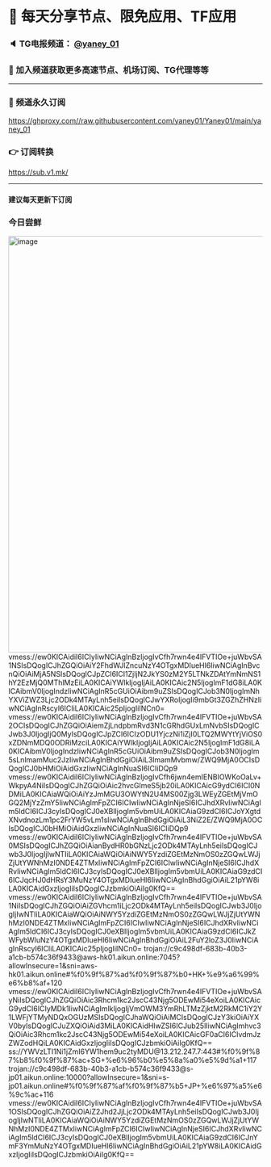 # 🚀 每天分享节点、限免应用、TF应用
### 🔈 TG电报频道： [@yaney_01](https://t.me/yaney_01) 
### 🔔 加入频道获取更多高速节点、机场订阅、TG代理等等  
***
### 🔗  频道永久订阅
   https://ghproxy.com//raw.githubusercontent.com/yaney01/Yaney01/main/yaney_01
### 👉  订阅转换
   https://sub.v1.mk/
***
#### 建议每天更新下订阅
### 今日尝鲜
<img width="825" alt="image" src="https://user-images.githubusercontent.com/53202722/223325949-785f3c20-46d8-41da-9557-60cc3a96580c.png">
vmess://ew0KICAidiI6ICIyIiwNCiAgInBzIjogIvCfh7rwn4e4IFVTIOe+juWbvSA1NSIsDQogICJhZGQiOiAiY2FhdWJlZncuNzY4OTgxMDIueHl6IiwNCiAgInBvcnQiOiAiMjA5NSIsDQogICJpZCI6ICI1ZjljN2JkYS0zM2Y5LTNkZDAtYmNmNS1hY2EzMjQ0MThlMzEiLA0KICAiYWlkIjogIjAiLA0KICAic2N5IjogImF1dG8iLA0KICAibmV0IjogIndzIiwNCiAgInR5cGUiOiAibm9uZSIsDQogICJob3N0IjogImNhYXViZWZ3Ljc2ODk4MTAyLnh5eiIsDQogICJwYXRoIjogIi9mbGt3ZGZhZHNzIiwNCiAgInRscyI6ICIiLA0KICAic25pIjogIiINCn0=
vmess://ew0KICAidiI6ICIyIiwNCiAgInBzIjogIvCfh7rwn4e4IFVTIOe+juWbvSA2OCIsDQogICJhZGQiOiAiemZjLndpbmRvd3N1cGRhdGUxLmNvbSIsDQogICJwb3J0IjogIjQ0MyIsDQogICJpZCI6ICIzODU1YjczNi1iZjI0LTQ2MWYtYjViOS0xZDNmMDQ0ODRiMzciLA0KICAiYWlkIjogIjAiLA0KICAic2N5IjogImF1dG8iLA0KICAibmV0IjogIndzIiwNCiAgInR5cGUiOiAibm9uZSIsDQogICJob3N0IjogIm5sLnlmamMuc2JzIiwNCiAgInBhdGgiOiAiL3lmamMvbmw/ZWQ9MjA0OCIsDQogICJ0bHMiOiAidGxzIiwNCiAgInNuaSI6ICIiDQp9
vmess://ew0KICAidiI6ICIyIiwNCiAgInBzIjogIvCfh6jwn4emIENBIOWKoOaLv+WkpyA4NiIsDQogICJhZGQiOiAic2hvcGlmeS5jb20iLA0KICAicG9ydCI6ICI0NDMiLA0KICAiaWQiOiAiYzJmMGU3OWYtN2U4MS00Zjg3LWEyZGEtMjVmOGQ2MjYzZmY5IiwNCiAgImFpZCI6ICIwIiwNCiAgInNjeSI6ICJhdXRvIiwNCiAgIm5ldCI6ICJ3cyIsDQogICJ0eXBlIjogIm5vbmUiLA0KICAiaG9zdCI6ICJoYXgtdXNvdnozLm1pc2FrYW5vLm1sIiwNCiAgInBhdGgiOiAiL3NiZ2E/ZWQ9MjA0OCIsDQogICJ0bHMiOiAidGxzIiwNCiAgInNuaSI6ICIiDQp9
vmess://ew0KICAidiI6ICIyIiwNCiAgInBzIjogIvCfh7rwn4e4IFVTIOe+juWbvSA0MSIsDQogICJhZGQiOiAianBydHR0bGNzLjc2ODk4MTAyLnh5eiIsDQogICJwb3J0IjogIjIwNTIiLA0KICAiaWQiOiAiNWY5YzdiZGEtMzNmOS0zZGQwLWJjZjUtYWNhMzI0NDE4ZTMxIiwNCiAgImFpZCI6ICIwIiwNCiAgInNjeSI6ICJhdXRvIiwNCiAgIm5ldCI6ICJ3cyIsDQogICJ0eXBlIjogIm5vbmUiLA0KICAiaG9zdCI6ICJqcHJ0dHRsY3MuNzY4OTgxMDIueHl6IiwNCiAgInBhdGgiOiAiL21pYW8iLA0KICAidGxzIjogIiIsDQogICJzbmkiOiAiIg0KfQ==
vmess://ew0KICAidiI6ICIyIiwNCiAgInBzIjogIvCfh7rwn4e4IFVTIOe+juWbvSA1NiIsDQogICJhZGQiOiAiZGVhcm1iLjc2ODk4MTAyLnh5eiIsDQogICJwb3J0IjogIjIwNTIiLA0KICAiaWQiOiAiNWY5YzdiZGEtMzNmOS0zZGQwLWJjZjUtYWNhMzI0NDE4ZTMxIiwNCiAgImFpZCI6ICIwIiwNCiAgInNjeSI6ICJhdXRvIiwNCiAgIm5ldCI6ICJ3cyIsDQogICJ0eXBlIjogIm5vbmUiLA0KICAiaG9zdCI6ICJkZWFybWIuNzY4OTgxMDIueHl6IiwNCiAgInBhdGgiOiAiL2FuY2loZ3J0IiwNCiAgInRscyI6ICIiLA0KICAic25pIjogIiINCn0=
trojan://c9c498df-683b-40b3-a1cb-b574c36f9433@aws-hk01.aikun.online:7045?allowInsecure=1&sni=aws-hk01.aikun.online#%f0%9f%87%ad%f0%9f%87%b0+HK+%e9%a6%99%e6%b8%af+120
vmess://ew0KICAidiI6ICIyIiwNCiAgInBzIjogIvCfh7rwn4e4IFVTIOe+juWbvSAyNiIsDQogICJhZGQiOiAic3Rhcm1kc2JscC43Njg5ODEwMi54eXoiLA0KICAicG9ydCI6ICIyMDk1IiwNCiAgImlkIjogIjVmOWM3YmRhLTMzZjktM2RkMC1iY2Y1LWFjYTMyNDQxOGUzMSIsDQogICJhaWQiOiAiMCIsDQogICJzY3kiOiAiYXV0byIsDQogICJuZXQiOiAid3MiLA0KICAidHlwZSI6ICJub25lIiwNCiAgImhvc3QiOiAic3Rhcm1kc2JscC43Njg5ODEwMi54eXoiLA0KICAicGF0aCI6ICIvdmJzZWZodHQiLA0KICAidGxzIjogIiIsDQogICJzbmkiOiAiIg0KfQ==
ss://YWVzLTI1Ni1jZmI6YW1hem9uc2tyMDU@13.212.247.7:443#%f0%9f%87%b8%f0%9f%87%ac+SG+%e6%96%b0%e5%8a%a0%e5%9d%a1+117
trojan://c9c498df-683b-40b3-a1cb-b574c36f9433@s-jp01.aikun.online:10000?allowInsecure=1&sni=s-jp01.aikun.online#%f0%9f%87%af%f0%9f%87%b5+JP+%e6%97%a5%e6%9c%ac+116
vmess://ew0KICAidiI6ICIyIiwNCiAgInBzIjogIvCfh7rwn4e4IFVTIOe+juWbvSA1OSIsDQogICJhZGQiOiAiZ2Jhd2JjLjc2ODk4MTAyLnh5eiIsDQogICJwb3J0IjogIjIwNTIiLA0KICAiaWQiOiAiNWY5YzdiZGEtMzNmOS0zZGQwLWJjZjUtYWNhMzI0NDE4ZTMxIiwNCiAgImFpZCI6ICIwIiwNCiAgInNjeSI6ICJhdXRvIiwNCiAgIm5ldCI6ICJ3cyIsDQogICJ0eXBlIjogIm5vbmUiLA0KICAiaG9zdCI6ICJnYmF3YmMuNzY4OTgxMDIueHl6IiwNCiAgInBhdGgiOiAiL21pYW8iLA0KICAidGxzIjogIiIsDQogICJzbmkiOiAiIg0KfQ==
